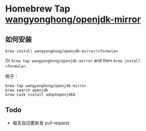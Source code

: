 # Homebrew Tap [wangyonghong/openjdk-mirror](https://github.com/wangyonghong/homebrew-openjdk-mirror)

## 如何安装

`brew install wangyonghong/openjdk-mirror/<formula>`

Or `brew tap wangyonghong/openjdk-mirror` and then `brew install <formula>`.

例子：

```
brew tap wangyonghong/openjdk-mirror
brew search openjdk
brew cask install adoptopenjdk8
```

## Todo

- 每天自动更新发 pull request